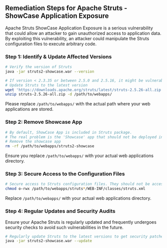 

## Remediation Steps for Apache Struts - ShowCase Application Exposure

Apache Struts ShowCase Application Exposure is a serious vulnerability that could allow an attacker to gain unauthorized access to application data. By exploiting this vulnerability, an attacker could manipulate the Struts configuration files to execute arbitrary code.

### Step 1: Identify & Update Affected Versions
```bash
# Verify the version of Struts
java -jar struts2-showcase.war --version

# If version < 2.3.35 or between 2.5.0 and 2.5.16, it might be vulnerable
# Update Struts to the latest version
wget 'https://downloads.apache.org/struts/latest/struts-2.5.26-all.zip'
unzip struts-2.5.26-all.zip -d /path/to/webapps/
```
Please replace `/path/to/webapps/` with the actual path where your web applications are stored.

### Step 2: Remove Showcase App
```bash
# By default, ShowCase App is included in Struts package. 
# The real problem is the 'Showcase' app that should not be deployed in the production environment.
# Remove the showcase app
rm -rf /path/to/webapps/struts2-showcase
```
Ensure you replace `/path/to/webapps/` with your actual web applications directory.

### Step 3: Secure Access to the Configuration Files
```bash
# Secure access to Struts configuration files. They should not be accessible to the external users.
chmod o-rwx /path/to/webapps/struts*/WEB-INF/classes/struts.xml
```
Replace `/path/to/webapps/` with your actual web applications directory.

### Step 4: Regular Updates and Security Audits
Ensure your Apache Struts is regularly updated and frequently undergoes security checks to avoid such vulnerabilities in the future. 

```bash
# Regularly update Struts to the latest versions to get security patches
java -jar struts2-showcase.war --update
```